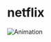 # netflix
[](https://yaserdemet.github.io/netflix/)
![Animation](https://user-images.githubusercontent.com/99739515/165865901-efa3b5ae-c308-4efd-938a-f52542b5a300.gif)

